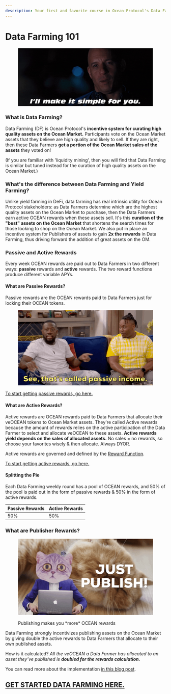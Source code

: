 ```yaml
---
description: Your first and favorite course in Ocean Protocol's Data Farming dApp
---
```


# Data Farming 101

<figure><img src="../.gitbook/assets/the-rock-simple.gif" alt=""><figcaption></figcaption></figure>

### What is Data Farming?

Data Farming (DF) is Ocean Protocol's **incentive system for curating high quality assets on the Ocean Market.** Participants vote on the Ocean Market assets that they believe are high quality and likely to sell. If they are right, then these Data Farmers **get a portion of the Ocean Market sales of the assets** they voted on!

(If you are familiar with 'liquidity mining', then you will find that Data Farming is similar but tuned instead for the curation of high quality assets on the Ocean Market.)

### What's the difference between Data Farming and Yield Farming?

Unlike yield farming in DeFi, data farming has real intrinsic utility for Ocean Protocol stakeholders: as Data Farmers determine which are the highest quality assets on the Ocean Market to purchase, then the Data Farmers earn active OCEAN rewards when these assets sell. It's this **curation of the "best" assets on the Ocean Market** that shortens the search times for those looking to shop on the Ocean Market. We also put in place an incentive system for Publishers of assets to gain **2x the rewards** in Data Farming, thus driving forward the addition of great assets on the OM.

### Passive and Active Rewards

Every week OCEAN rewards are paid out to Data Farmers in two different ways: **passive** rewards and **active** rewards. The two reward functions produce different variable APYs.&#x20;

#### What are Passive Rewards?

Passive rewards are the OCEAN rewards paid to Data Farmers just for locking their OCEAN tokens.&#x20;

<figure><img src="../.gitbook/assets/passive-income.gif" alt=""><figcaption></figcaption></figure>

[To start getting passive rewards, go here.](../user-guides/get-veocean-tokens.md)

#### What are Active Rewards?

Active rewards are OCEAN rewards paid to Data Farmers that allocate their veOCEAN tokens to Ocean Market assets. They're called Active rewards because the amount of rewards relies on the active participation of the Data Farmer to select and allocate veOCEAN to these assets. **Active rewards yield depends on the sales of allocated assets.** No sales = no rewards, so choose your favorites wisely & then allocate. Always DYOR.

Active rewards are governed and defined by the [Reward Function](df-background.md#reward-function).

[To start getting active rewards, go here.](../user-guides/how-to-data-farm.md)

#### Splitting the Pie

Each Data Farming weekly round has a pool of OCEAN rewards, and 50% of the pool is paid out in the form of passive rewards & 50% in the form of active rewards.

| Passive Rewards | Active Rewards |
| --------------- | -------------- |
| 50%             | 50%            |

### What are Publisher Rewards?

<figure><img src="../.gitbook/assets/just-publish.gif" alt=""><figcaption><p>Publishing makes you *more* OCEAN rewards</p></figcaption></figure>

Data Farming strongly incentivizes publishing assets on the Ocean Market by giving double the active rewards to Data Farmers that allocate to their own published assets.

How is it calculated? _All the veOCEAN a Data Farmer has allocated to an asset they’ve published is **doubled for the rewards calculation.**_

You can read more about the implementation [in this blog post](https://blog.oceanprotocol.com/data-farming-publisher-rewards-f2639525e508).

## [GET STARTED DATA FARMING HERE.](https://df.oceandao.org)

